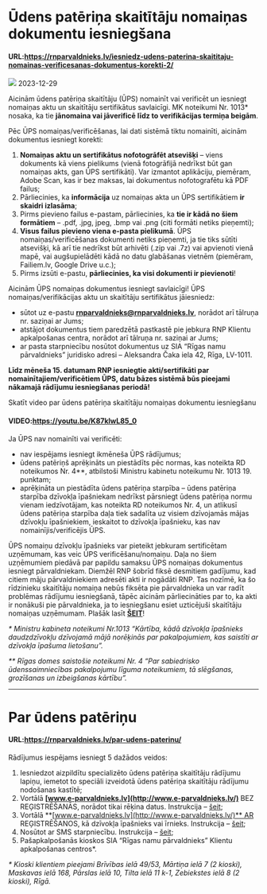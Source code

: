 # Ūdens patēriņa skaitītāju nomaiņas dokumentu iesniegšana

#### URL:https://rnparvaldnieks.lv/iesniedz-udens-paterina-skaititaju-nomainas-verificesanas-dokumentus-korekti-2/

![](https://rnparvaldnieks.lv/wp-content/uploads/2022/02/7.png) 2023-12-29

Aicinām ūdens patēriņa skaitītāju (ŪPS) nomainīt vai verificēt un iesniegt nomaiņas aktu un skaitītāju sertifikātus savlaicīgi. MK noteikumi Nr. 1013\* nosaka, ka tie **jānomaina vai jāverificē līdz to verifikācijas termiņa beigām**.

Pēc ŪPS nomaiņas/verificēšanas, lai dati sistēmā tiktu nomainīti, aicinām dokumentus iesniegt korekti:

1.  **Nomaiņas aktu un sertifikātus nofotogrāfēt atsevišķi** – viens dokuments kā viens pielikums (vienā fotogrāfijā nedrīkst būt gan nomaiņas akts, gan ŪPS sertifikāti). Var izmantot aplikāciju, piemēram, Adobe Scan, kas ir bez maksas, lai dokumentus nofotografētu kā PDF failus;
2.  Pārliecinies, ka **informācija** uz nomaiņas akta un ŪPS sertifikātiem **ir skaidri izlasāma**;
3.  Pirms pievieno failus e-pastam, pārliecinies, ka **tie ir kādā no šiem formātiem** – .pdf, .jpg, jpeg, .bmp vai .png (citi formāti netiks pieņemti);
4.  **Visus failus pievieno viena e-pasta pielikumā**. ŪPS nomaiņas/verificēšanas dokumenti netiks pieņemti, ja tie tiks sūtīti atsevišķi, kā arī tie nedrīkst būt arhivēti (.zip vai .7z) vai apvienoti vienā mapē, vai augšupielādēti kādā no datu glabāšanas vietnēm (piemēram, Failiem.lv, Google Drive u.c.);
5.  Pirms izsūti e-pastu, **pārliecinies, ka visi dokumenti ir pievienoti**!

Aicinām ŪPS nomaiņas dokumentus iesniegt savlaicīgi! ŪPS nomaiņas/verifikācijas aktu un skaitītāju sertifikātus jāiesniedz:

*   sūtot uz e-pastu [**rnparvaldnieks@rnparvaldnieks.lv**](mailto:rnparvaldnieks@rnparvaldnieks.lv), norādot arī tālruņa nr. saziņai ar Jums;
*   atstājot dokumentus tiem paredzētā pastkastē pie jebkura RNP Klientu apkalpošanas centra, norādot arī tālruņa nr. saziņai ar Jums;
*   ar pasta starpniecību nosūtot dokumentus uz SIA “Rīgas namu pārvaldnieks” juridisko adresi – Aleksandra Čaka iela 42, Rīga, LV-1011.

**Līdz mēneša 15. datumam RNP iesniegtie akti/sertifikāti par nomainītajiem/verificētiem ŪPS, datu bāzes sistēmā būs pieejami nākamajā rādījumu iesniegšanas periodā!**

Skatīt video par ūdens patēriņa skaitītāju nomaiņas dokumentu iesniegšanu
#### VIDEO:https://youtu.be/K87klwL85_0

Ja ŪPS nav nomainīti vai verificēti:

*   nav iespējams iesniegt ikmēneša ŪPS rādījumus;
*   ūdens patēriņš aprēķināts un piestādīts pēc normas, kas noteikta RD noteikumos Nr. 4\*\*, atbilstoši Ministru kabinetu noteikumu Nr. 1013 19. punktam;
*   aprēķināta un piestādīta ūdens patēriņa starpība – ūdens patēriņa starpība dzīvokļa īpašniekam nedrīkst pārsniegt ūdens patēriņa normu vienam iedzīvotājam, kas noteikta RD noteikumos Nr. 4, un atlikusī ūdens patēriņa starpība daļa tiek sadalīta uz visiem dzīvojamās mājas dzīvokļu īpašniekiem, ieskaitot to dzīvokļa īpašnieku, kas nav nomainījis/verificējis ŪPS.

ŪPS nomaiņu dzīvokļu īpašnieks var pieteikt jebkuram sertificētam uzņēmumam, kas veic ŪPS verificēšanu/nomaiņu. Daļa no šiem uzņēmumiem piedāvā par papildu samaksu ŪPS nomaiņas dokumentus iesniegt pārvaldniekam. Diemžēl RNP šobrīd fiksē desmitiem gadījumu, kad citiem māju pārvaldniekiem adresēti akti ir nogādāti RNP. Tas nozīmē, ka šo rīdzinieku skaitītāju nomaiņa nebūs fiksēta pie pārvaldnieka un var radīt problēmas rādījumu iesniegšanā, tāpēc aicinām pārliecināties par to, ka akti ir nonākuši pie pārvaldnieka, ja to iesniegšanu esiet uzticējuši skaitītāju nomaiņas uzņēmumam. Plašāk lasīt **[ŠEIT](https://rnparvaldnieks.lv/aicinam-parliecinaties-vai-firmas-strada-korekti/)**!

_\* Ministru kabineta noteikumi Nr.1013 “Kārtība, kādā dzīvokļa īpašnieks daudzdzīvokļu dzīvojamā mājā norēķinās par pakalpojumiem, kas saistīti ar dzīvokļa īpašuma lietošanu”._

_\*\* Rīgas domes saistošie noteikumi Nr. 4 “Par sabiedrisko ūdenssaimniecības pakalpojumu līguma noteikumiem, tā slēgšanas, grozīšanas un izbeigšanas kārtību”._


_________________________________________________

# Par ūdens patēriņu

#### URL:https://rnparvaldnieks.lv/par-udens-paterinu/

Rādījumus iespējams iesniegt 5 dažādos veidos:

1.  Iesniedzot aizpildītu specializēto ūdens patēriņa skaitītāju rādījumu lapiņu, iemetot to speciāli izveidotā ūdens patēriņa skaitītāju rādījumu nodošanas kastītē;
2.  Vortālā **[www.e-parvaldnieks.lv](http://www.e-parvaldnieks.lv/)** BEZ REĢISTRĒŠANĀS, norādot tikai rēķina datus. Instrukcija – [šeit](https://rnparvaldnieks.lv/wp-content/uploads/2021/05/UPS_iesniegsana_vortala_bezReg_LV.pdf);
3.  Vortālā **[www.e-parvaldnieks.lv](http://www.e-parvaldnieks.lv/)** AR REĢISTRĒŠANOS, kā dzīvokļa īpašnieks vai īrnieks. Instrukcija – [šeit](https://rnparvaldnieks.lv/wp-content/uploads/2021/05/E-parvaldnieks_pamaciba_LV.pdf);
4.  Nosūtot ar SMS starpniecību. Instrukcija – [šeit](https://rnparvaldnieks.lv/wp-content/uploads/2021/05/SMS_instrukcija_LV.pdf);
5.  Pašapkalpošanās kioskos SIA “Rīgas namu pārvaldnieks” Klientu apkalpošanas centros\*.

_\* Kioski klientiem pieejami Brīvības ielā 49/53, Mārtiņa ielā 7 (2 kioski), Maskavas ielā 168, Pārslas ielā 10, Tilta ielā 11 k-1, Zebiekstes ielā 8 (2 kioski), Rīgā._
